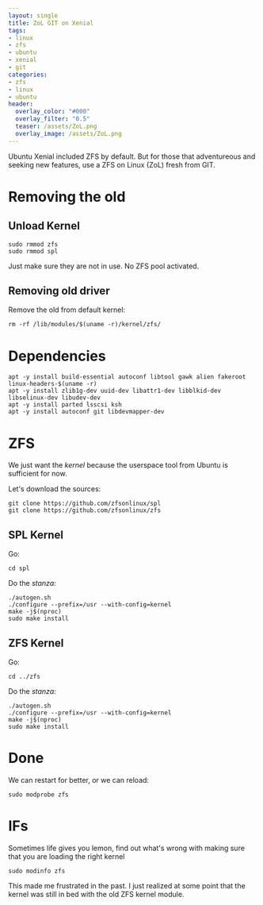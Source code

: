 ```yaml
---
layout: single
title: ZoL GIT on Xenial
tags:
- linux
- zfs
- ubuntu
- xenial
- git
categories:
- zfs
- linux
- ubuntu
header:
  overlay_color: "#000"
  overlay_filter: "0.5"
  teaser: /assets/ZoL.png
  overlay_image: /assets/ZoL.png
---
```


Ubuntu Xenial included ZFS by default. But for those that adventureous and seeking new features, use a ZFS on Linux (ZoL) fresh from GIT.

# Removing the old

## Unload Kernel

```console
sudo rmmod zfs
sudo rmmod spl
```

Just make sure they are not in use. No ZFS pool activated.

## Removing old driver

Remove the old from default kernel:

```console
rm -rf /lib/modules/$(uname -r)/kernel/zfs/
```

# Dependencies

```console
apt -y install build-essential autoconf libtool gawk alien fakeroot linux-headers-$(uname -r)
apt -y install zlib1g-dev uuid-dev libattr1-dev libblkid-dev libselinux-dev libudev-dev
apt -y install parted lsscsi ksh
apt -y install autoconf git libdevmapper-dev
```

# ZFS

We just want the _kernel_ because the userspace tool from Ubuntu is sufficient for now.

Let's download the sources:

```console
git clone https://github.com/zfsonlinux/spl
git clone https://github.com/zfsonlinux/zfs
```

## SPL Kernel

Go:

```console
cd spl
```

Do the _stanza:_

```console
./autogen.sh
./configure --prefix=/usr --with-config=kernel
make -j$(nproc)
sudo make install
```

## ZFS Kernel

Go:

```console
cd ../zfs
```

Do the _stanza:_

```console
./autogen.sh
./configure --prefix=/usr --with-config=kernel
make -j$(nproc)
sudo make install
```

# Done

We can restart for better, or we can reload:

```console
sudo modprobe zfs
```

# IFs
Sometimes life gives you lemon, find out what's wrong with making sure that you are loading the right kernel

```console
sudo modinfo zfs
```

This made me frustrated in the past. I just realized at some point that the kernel was still in bed with the old ZFS kernel module.
